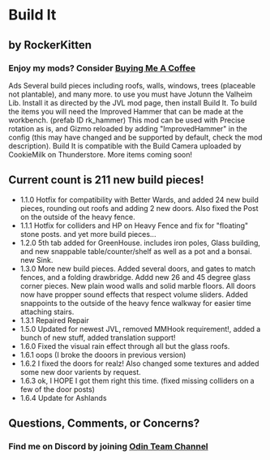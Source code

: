 # Build It

## by RockerKitten

### Enjoy my mods? Consider [Buying Me A Coffee](https://www.buymeacoffee.com/RockerKitten)

Ads Several build pieces including roofs, walls, windows, trees (placeable not plantable), and many more.
to use you must have Jotunn the Valheim Lib. Install it as directed by the JVL mod page, then install Build It.
To build the items you will need the Improved Hammer that can be made at the workbench. (prefab ID rk_hammer)
This mod can be used with Precise rotation as is, and Gizmo reloaded by adding "ImprovedHammer" in the config (this may have changed and be supported by default, check the mod description).
Build It is compatible with the Build Camera uploaded by CookieMilk on Thunderstore.
More items coming soon! 

## Current count is 211 new build pieces!

* 1.1.0 Hotfix for compatibility with Better Wards, and added 24 new build pieces, rounding out roofs and adding 2 new doors. Also fixed the Post on the outside of the heavy fence.
* 1.1.1 Hotfix for colliders and HP on Heavy Fence and fix for "floating" stone posts. and yet more build pieces...
* 1.2.0 5th tab added for GreenHouse. includes iron poles, Glass building, and new snappable table/counter/shelf as well as a pot and a bonsai. new Sink.
* 1.3.0 More new build pieces. Added several doors, and gates to match fences, and a folding drawbridge. Addd new 26 and 45 degree glass corner pieces. New plain wood walls and solid marble floors. All doors now have propper sound effects that respect volume sliders. Added snappoints to the outside of the heavy fence walkway for easier time attaching stairs.
* 1.3.1 Repaired Repair
* 1.5.0 Updated for newest JVL, removed MMHook requirement!, added a bunch of new stuff, added translation support!
* 1.6.0 Fixed the visual rain effect through all but the glass roofs.
* 1.6.1 oops (I broke the dooors in previous version)
* 1.6.2 I fixed the doors for realz! Also changed some textures and added some new door varients by request.
* 1.6.3 ok, I HOPE I got them right this time. (fixed missing colliders on a few of the door posts)
* 1.6.4 Update for Ashlands

## Questions, Comments, or Concerns?
### Find me on Discord by joining [Odin Team Channel](https://discord.gg/hfgmEc2hXt)
